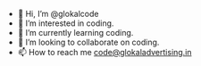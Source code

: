 - 👋 Hi, I’m @glokalcode
- 👀 I’m interested in coding.
- 🌱 I’m currently learning coding.
- 💞️ I’m looking to collaborate on coding.
- 📫 How to reach me code@glokaladvertising.in

<!---
glokalcode/glokalcode is a ✨ special ✨ repository because its `README.md` (this file) appears on your GitHub profile.
You can click the Preview link to take a look at your changes.
--->
